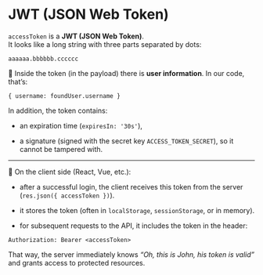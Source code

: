 # JWT (JSON Web Token)

`accessToken` is a **JWT (JSON Web Token)**.  
It looks like a long string with three parts separated by dots:

```
aaaaaa.bbbbbb.cccccc
```

🔹 Inside the token (in the payload) there is **user information**. In our code, that’s:

```
{ username: foundUser.username }
```

In addition, the token contains:

- an expiration time (`expiresIn: '30s'`),

- a signature (signed with the secret key `ACCESS_TOKEN_SECRET`), so it cannot be tampered with.

---

📌 On the client side (React, Vue, etc.):

- after a successful login, the client receives this token from the server (`res.json({ accessToken })`).

- it stores the token (often in `localStorage`, `sessionStorage`, or in memory).

- for subsequent requests to the API, it includes the token in the header:

```
Authorization: Bearer <accessToken>
```

That way, the server immediately knows _“Oh, this is John, his token is valid”_ and grants access to protected resources.
